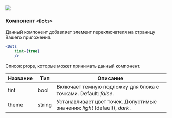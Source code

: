 <img src="https://pp.userapi.com/c855020/v855020041/41b20/G4vWo7ukQF0.jpg"/>

### Компонент `<Dots>`
Данный компонент добавляет элемент переключателя на страницу Вашего приложения.

```jsx
<Dots
    tint={true}
    />
```
Список props, которые может принимать данный компонент.

|Название|Тип|Описание|
| ------------ | ------------ | ------------ |
| tint  | bool  | Включает темную подложку для блока с точками. Default: *false*. |
| theme  | string  | Устанавливает цвет точек. Допустимые значения: *light* (default), *dark*.  |